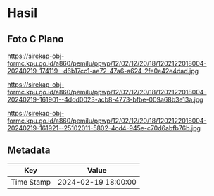 # Hasil

## Foto C Plano

https://sirekap-obj-formc.kpu.go.id/a860/pemilu/ppwp/12/02/12/20/18/1202122018004-20240219-174119--d6b17cc1-ae72-47a6-a624-2fe0e42e4dad.jpg

https://sirekap-obj-formc.kpu.go.id/a860/pemilu/ppwp/12/02/12/20/18/1202122018004-20240219-161901--4ddd0023-acb8-4773-bfbe-009a68b3e13a.jpg

https://sirekap-obj-formc.kpu.go.id/a860/pemilu/ppwp/12/02/12/20/18/1202122018004-20240219-161921--25102011-5802-4cd4-945e-c70d6abfb76b.jpg


## Metadata

| Key        | Value               |
| ---------- | ------------------- |
| Time Stamp | 2024-02-19 18:00:00 |



